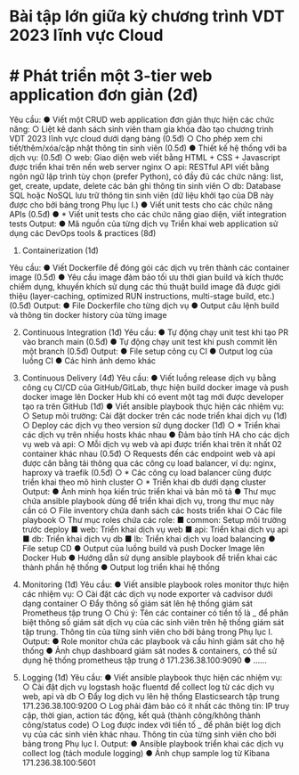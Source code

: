 # Bài tập lớn giữa kỳ chương trình VDT 2023 lĩnh vực Cloud

# # Phát triển một 3-tier web application đơn giản (2đ)

Yêu cầu:
● Viết một CRUD web application đơn giản thực hiện các chức năng:
○ Liệt kê danh sách sinh viên tham gia khóa đào tạo chương trình VDT 2023 lĩnh
vực cloud dưới dạng bảng (0.5đ)
○ Cho phép xem chi tiết/thêm/xóa/cập nhật thông tin sinh viên (0.5đ)
● Thiết kế hệ thống với ba dịch vụ: (0.5đ)
○ web: Giao diện web viết bằng HTML + CSS + Javascript được triển khai trên nền
web server nginx
○ api: RESTful API viết bằng ngôn ngữ lập trình tùy chọn (prefer Python), có đầy
đủ các chức năng: list, get, create, update, delete các bản ghi thông tin sinh viên
○ db: Database SQL hoặc NoSQL lưu trữ thông tin sinh viên (dữ liệu khởi tạo của
DB này được cho bởi bảng trong Phụ lục I.)
● Viết unit tests cho các chức năng APIs (0.5đ)
● * Viết unit tests cho các chức năng giao diện, viết integration tests
Output:
● Mã nguồn của từng dịch vụ
Triển khai web application sử dụng các DevOps tools & practices
(8đ)


1. Containerization (1đ)


Yêu cầu:
● Viết Dockerfile để đóng gói các dịch vụ trên thành các container image (0.5đ)
● Yêu cầu image đảm bảo tối ưu thời gian build và kích thước chiếm dụng, khuyến khích
sử dụng các thủ thuật build image đã được giới thiệu (layer-caching, optimized RUN
instructions, multi-stage build, etc.) (0.5đ)
Output:
● File Dockerfile cho từng dịch vụ
● Output câu lệnh build và thông tin docker history của từng image


2. Continuous Integration (1đ)
Yêu cầu:
● Tự động chạy unit test khi tạo PR vào branch main (0.5đ)
● Tự động chạy unit test khi push commit lên một branch (0.5đ)
Output:
● File setup công cụ CI
● Output log của luồng CI
● Các hình ảnh demo khác


3. Continuous Delivery (4đ)
Yêu cầu:
● Viết luồng release dịch vụ bằng công cụ CI/CD của GitHub/GitLab, thực hiện build
docker image và push docker image lên Docker Hub khi có event một tag mới được
developer tạo ra trên GitHub (1đ)
● Viết ansible playbook thực hiện các nhiệm vụ:
○ Setup môi trường: Cài đặt docker trên các node triển khai dịch vụ (1đ)
○ Deploy các dịch vụ theo version sử dụng docker (1đ)
○ * Triển khai các dịch vụ trên nhiều hosts khác nhau
● Đảm bảo tính HA cho các dịch vụ web và api:
○ Mỗi dịch vụ web và api được triển khai trên ít nhất 02 container khác nhau (0.5đ)
○ Requests đến các endpoint web và api được cân bằng tải thông qua các công
cụ load balancer, ví dụ: nginx, haproxy và traefik (0.5đ)
○ * Các công cụ load balancer cũng được triển khai theo mô hình cluster
○ * Triển khai db dưới dạng cluster
Output:
● Ảnh minh họa kiến trúc triển khai và bản mô tả
● Thư mục chứa ansible playbook dùng để triển khai dịch vụ, trong thư mục này cần có
○ File inventory chứa danh sách các hosts triển khai
○ Các file playbook
○ Thư mục roles chứa các role:
■ common: Setup môi trường trước deploy
■ web: Triển khai dịch vụ web
■ api: Triển khai dịch vụ api
■ db: Triển khai dịch vụ db
■ lb: Triển khai dịch vụ load balancing
● File setup CD
● Output của luồng build và push Docker Image lên Docker Hub
● Hướng dẫn sử dụng ansible playbook để triển khai các thành phần hệ thống
● Output log triển khai hệ thống



4. Monitoring (1đ)
Yêu cầu:
● Viết ansible playbook roles monitor thực hiện các nhiệm vụ:
○ Cài đặt các dịch vụ node exporter và cadvisor dưới dạng container
○ Đẩy thông số giám sát lên hệ thống giám sát Prometheus tập trung
○ Chú ý: Tên các container có tiền tố là <username>_ để phân biệt thông số giám
sát dịch vụ của các sinh viên trên hệ thống giám sát tập trung. Thông tin
<username> của từng sinh viên cho bởi bảng trong Phụ lục I.
Output:
● Role monitor chứa các playbook và cấu hình giám sát cho hệ thống
● Ảnh chụp dashboard giám sát nodes & containers, có thể sử dụng hệ thống prometheus
tập trung ở 171.236.38.100:9090
● …...
5. Logging (1đ)
Yêu cầu:
● Viết ansible playbook thực hiện các nhiệm vụ:
○ Cài đặt dịch vụ logstash hoặc fluentd để collect log từ các dịch vụ web, api và db
○ Đẩy log dịch vụ lên hệ thống Elasticsearch tập trung 171.236.38.100:9200
○ Log phải đảm bảo có ít nhất các thông tin: IP truy cập, thời gian, action tác động,
kết quả (thành công/không thành công/status code)
○ Log được index với tiền tố <username>_ để phân biệt log dịch vụ của các sinh
viên khác nhau. Thông tin <username> của từng sinh viên cho bởi bảng trong
Phụ lục I.
Output:
● Ansible playbook triển khai các dịch vụ collect log (tách module logging)
● Ảnh chụp sample log từ Kibana 171.236.38.100:5601